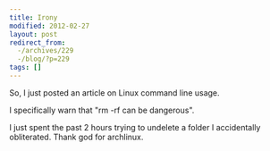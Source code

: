 ```yaml
---
title: Irony
modified: 2012-02-27
layout: post
redirect_from:
  -/archives/229
  -/blog/?p=229
tags: []
---
```



So, I just posted an article on Linux command line usage.

I specifically warn that "rm -rf can be dangerous".

I just spent the past 2 hours trying to undelete a folder I accidentally obliterated. Thank god for archlinux.
